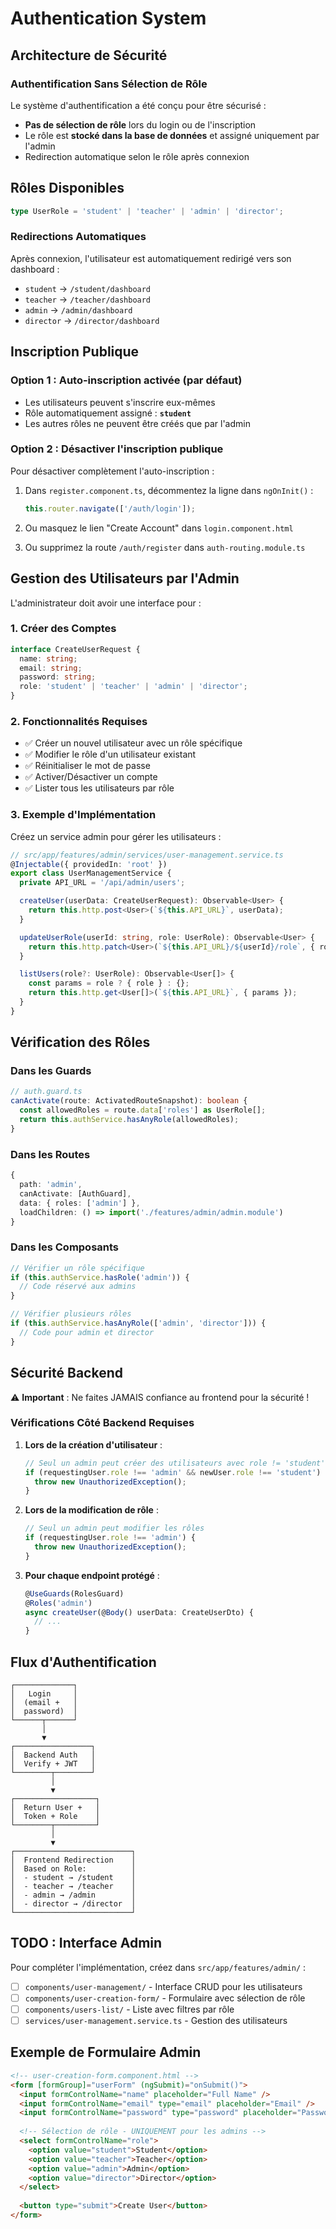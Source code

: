 # Authentication System

## Architecture de Sécurité

### Authentification Sans Sélection de Rôle

Le système d'authentification a été conçu pour être sécurisé :

- **Pas de sélection de rôle** lors du login ou de l'inscription
- Le rôle est **stocké dans la base de données** et assigné uniquement par l'admin
- Redirection automatique selon le rôle après connexion

## Rôles Disponibles

```typescript
type UserRole = 'student' | 'teacher' | 'admin' | 'director';
```

### Redirections Automatiques

Après connexion, l'utilisateur est automatiquement redirigé vers son dashboard :

- `student` → `/student/dashboard`
- `teacher` → `/teacher/dashboard`
- `admin` → `/admin/dashboard`
- `director` → `/director/dashboard`

## Inscription Publique

### Option 1 : Auto-inscription activée (par défaut)

- Les utilisateurs peuvent s'inscrire eux-mêmes
- Rôle automatiquement assigné : **`student`**
- Les autres rôles ne peuvent être créés que par l'admin

### Option 2 : Désactiver l'inscription publique

Pour désactiver complètement l'auto-inscription :

1. Dans `register.component.ts`, décommentez la ligne dans `ngOnInit()` :
   ```typescript
   this.router.navigate(['/auth/login']);
   ```

2. Ou masquez le lien "Create Account" dans `login.component.html`

3. Ou supprimez la route `/auth/register` dans `auth-routing.module.ts`

## Gestion des Utilisateurs par l'Admin

L'administrateur doit avoir une interface pour :

### 1. Créer des Comptes

```typescript
interface CreateUserRequest {
  name: string;
  email: string;
  password: string;
  role: 'student' | 'teacher' | 'admin' | 'director';
}
```

### 2. Fonctionnalités Requises

- ✅ Créer un nouvel utilisateur avec un rôle spécifique
- ✅ Modifier le rôle d'un utilisateur existant
- ✅ Réinitialiser le mot de passe
- ✅ Activer/Désactiver un compte
- ✅ Lister tous les utilisateurs par rôle

### 3. Exemple d'Implémentation

Créez un service admin pour gérer les utilisateurs :

```typescript
// src/app/features/admin/services/user-management.service.ts
@Injectable({ providedIn: 'root' })
export class UserManagementService {
  private API_URL = '/api/admin/users';

  createUser(userData: CreateUserRequest): Observable<User> {
    return this.http.post<User>(`${this.API_URL}`, userData);
  }

  updateUserRole(userId: string, role: UserRole): Observable<User> {
    return this.http.patch<User>(`${this.API_URL}/${userId}/role`, { role });
  }

  listUsers(role?: UserRole): Observable<User[]> {
    const params = role ? { role } : {};
    return this.http.get<User[]>(`${this.API_URL}`, { params });
  }
}
```

## Vérification des Rôles

### Dans les Guards

```typescript
// auth.guard.ts
canActivate(route: ActivatedRouteSnapshot): boolean {
  const allowedRoles = route.data['roles'] as UserRole[];
  return this.authService.hasAnyRole(allowedRoles);
}
```

### Dans les Routes

```typescript
{
  path: 'admin',
  canActivate: [AuthGuard],
  data: { roles: ['admin'] },
  loadChildren: () => import('./features/admin/admin.module')
}
```

### Dans les Composants

```typescript
// Vérifier un rôle spécifique
if (this.authService.hasRole('admin')) {
  // Code réservé aux admins
}

// Vérifier plusieurs rôles
if (this.authService.hasAnyRole(['admin', 'director'])) {
  // Code pour admin et director
}
```

## Sécurité Backend

⚠️ **Important** : Ne faites JAMAIS confiance au frontend pour la sécurité !

### Vérifications Côté Backend Requises

1. **Lors de la création d'utilisateur** :
   ```typescript
   // Seul un admin peut créer des utilisateurs avec role != 'student'
   if (requestingUser.role !== 'admin' && newUser.role !== 'student') {
     throw new UnauthorizedException();
   }
   ```

2. **Lors de la modification de rôle** :
   ```typescript
   // Seul un admin peut modifier les rôles
   if (requestingUser.role !== 'admin') {
     throw new UnauthorizedException();
   }
   ```

3. **Pour chaque endpoint protégé** :
   ```typescript
   @UseGuards(RolesGuard)
   @Roles('admin')
   async createUser(@Body() userData: CreateUserDto) {
     // ...
   }
   ```

## Flux d'Authentification

```
┌─────────────┐
│   Login     │
│  (email +   │
│  password)  │
└──────┬──────┘
       │
       ▼
┌─────────────────┐
│  Backend Auth   │
│  Verify + JWT   │
└────────┬────────┘
         │
         ▼
┌──────────────────┐
│  Return User +   │
│  Token + Role    │
└────────┬─────────┘
         │
         ▼
┌──────────────────────────┐
│  Frontend Redirection    │
│  Based on Role:          │
│  - student → /student    │
│  - teacher → /teacher    │
│  - admin → /admin        │
│  - director → /director  │
└──────────────────────────┘
```

## TODO : Interface Admin

Pour compléter l'implémentation, créez dans `src/app/features/admin/` :

- [ ] `components/user-management/` - Interface CRUD pour les utilisateurs
- [ ] `components/user-creation-form/` - Formulaire avec sélection de rôle
- [ ] `components/users-list/` - Liste avec filtres par rôle
- [ ] `services/user-management.service.ts` - Gestion des utilisateurs

## Exemple de Formulaire Admin

```html
<!-- user-creation-form.component.html -->
<form [formGroup]="userForm" (ngSubmit)="onSubmit()">
  <input formControlName="name" placeholder="Full Name" />
  <input formControlName="email" type="email" placeholder="Email" />
  <input formControlName="password" type="password" placeholder="Password" />
  
  <!-- Sélection de rôle - UNIQUEMENT pour les admins -->
  <select formControlName="role">
    <option value="student">Student</option>
    <option value="teacher">Teacher</option>
    <option value="admin">Admin</option>
    <option value="director">Director</option>
  </select>
  
  <button type="submit">Create User</button>
</form>
```
